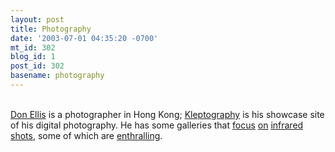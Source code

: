 ```yaml
---
layout: post
title: Photography
date: '2003-07-01 04:35:20 -0700'
mt_id: 302
blog_id: 1
post_id: 302
basename: photography
---
```

<br /><a href="http://www.donellis.com/">Don Ellis</a> is a photographer in Hong Kong; <a href="http://www.kleptography.com/">Kleptography</a> is his showcase site of his digital photography. He has some galleries that <a href="http://www.kleptography.com/gallery-irbali.htm">focus</a> <a href="http://www.kleptography.com/gallery-peak.htm">on</a> <a href="http://www.kleptography.com/gallery-irsingles.htm">infrared</a> <a href="http://www.kleptography.com/gallery-ir.htm">shots</a>, some of which are <a href="http://www.kleptography.com/irsingles-deadend2037.htm" title="Neat effects. I love all of the EXIF details, too.">enthralling</a>.<br /><br /><br />

